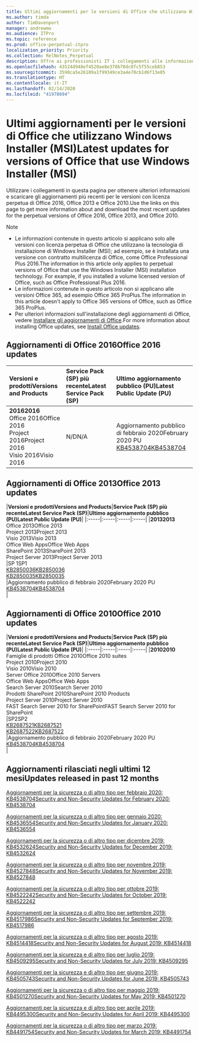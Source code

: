 ```yaml
---
title: Ultimi aggiornamenti per le versioni di Office che utilizzano Windows Installer (MSI)
ms.author: timda
author: TimDavenport
manager: andrewmo
ms.audience: ITPro
ms.topic: reference
ms.prod: office-perpetual-itpro
localization_priority: Priority
ms.collection: RelNotes_Perpetual
description: Offre ai professionisti IT i collegamenti alle informazioni sugli aggiornamenti più recenti delle versioni con licenza perpetua di Office 2016, Office 2013 e Office 2010
ms.openlocfilehash: 43524d948ef4520ae8e378b70dc0fc5f55ceb853
ms.sourcegitcommit: 3598ca5e26109a1f99349ce3a4e70cb1d6f13e05
ms.translationtype: HT
ms.contentlocale: it-IT
ms.lasthandoff: 02/14/2020
ms.locfileid: "41978694"
---
```

# <a name="latest-updates-for-versions-of-office-that-use-windows-installer-msi"></a><span data-ttu-id="bba7b-103">Ultimi aggiornamenti per le versioni di Office che utilizzano Windows Installer (MSI)</span><span class="sxs-lookup"><span data-stu-id="bba7b-103">Latest updates for versions of Office that use Windows Installer (MSI)</span></span>

<span data-ttu-id="bba7b-104">Utilizzare i collegamenti in questa pagina per ottenere ulteriori informazioni e scaricare gli aggiornamenti più recenti per le versioni con licenza perpetua di Office 2016, Office 2013 e Office 2010.</span><span class="sxs-lookup"><span data-stu-id="bba7b-104">Use the links on this page to get more information about and download the most recent updates for the perpetual versions of Office 2016, Office 2013, and Office 2010.</span></span>
  
 
> [!NOTE]
> - <span data-ttu-id="bba7b-p101">Le informazioni contenute in questo articolo si applicano solo alle versioni con licenza perpetua di Office che utilizzano la tecnologia di installazione di Windows Installer (MSI); ad esempio, se è installata una versione con contratto multilicenza di Office, come Office Professional Plus 2016.</span><span class="sxs-lookup"><span data-stu-id="bba7b-p101">The information in this article only applies to perpetual versions of Office that use the Windows Installer (MSI) installation technology. For example, if you installed a volume licensed version of Office, such as Office Professional Plus 2016.</span></span>
> - <span data-ttu-id="bba7b-107">Le informazioni contenute in questo articolo non si applicano alle versioni Office 365, ad esempio Office 365 ProPlus.</span><span class="sxs-lookup"><span data-stu-id="bba7b-107">The information in this article doesn't apply to Office 365 versions of Office, such as Office 365 ProPlus.</span></span>
> - <span data-ttu-id="bba7b-108">Per ulteriori informazioni sull'installazione degli aggiornamenti di Office, vedere [Installare gli aggiornamenti di Office](https://support.office.com/article/2ab296f3-7f03-43a2-8e50-46de917611c5).</span><span class="sxs-lookup"><span data-stu-id="bba7b-108">For more information about installing Office updates, see [Install Office updates](https://support.office.com/article/2ab296f3-7f03-43a2-8e50-46de917611c5).</span></span> 


## <a name="office-2016-updates"></a><span data-ttu-id="bba7b-109">Aggiornamenti di Office 2016</span><span class="sxs-lookup"><span data-stu-id="bba7b-109">Office 2016 updates</span></span>

|<span data-ttu-id="bba7b-110">**Versioni e prodotti**</span><span class="sxs-lookup"><span data-stu-id="bba7b-110">**Versions and Products**</span></span>|<span data-ttu-id="bba7b-111">**Service Pack (SP) più recente**</span><span class="sxs-lookup"><span data-stu-id="bba7b-111">**Latest Service Pack (SP)**</span></span>|<span data-ttu-id="bba7b-112">**Ultimo aggiornamento pubblico (PU)**</span><span class="sxs-lookup"><span data-stu-id="bba7b-112">**Latest Public Update (PU)**</span></span>|
|:-----|:-----|:-----|
|<span data-ttu-id="bba7b-113">**2016**</span><span class="sxs-lookup"><span data-stu-id="bba7b-113">**2016**</span></span> <br/> <span data-ttu-id="bba7b-114">Office 2016</span><span class="sxs-lookup"><span data-stu-id="bba7b-114">Office 2016</span></span>  <br/> <span data-ttu-id="bba7b-115">Project 2016</span><span class="sxs-lookup"><span data-stu-id="bba7b-115">Project 2016</span></span>  <br/> <span data-ttu-id="bba7b-116">Visio 2016</span><span class="sxs-lookup"><span data-stu-id="bba7b-116">Visio 2016</span></span>  <br/> |<span data-ttu-id="bba7b-117">N/D</span><span class="sxs-lookup"><span data-stu-id="bba7b-117">N/A</span></span>  <br/> |<span data-ttu-id="bba7b-118">Aggiornamento pubblico di febbraio 2020</span><span class="sxs-lookup"><span data-stu-id="bba7b-118">February 2020 PU</span></span>  <br/> [<span data-ttu-id="bba7b-119">KB4538704</span><span class="sxs-lookup"><span data-stu-id="bba7b-119">KB4538704</span></span>](https://support.microsoft.com/help/4538704) <br/> |
   
## <a name="office-2013-updates"></a><span data-ttu-id="bba7b-120">Aggiornamenti di Office 2013</span><span class="sxs-lookup"><span data-stu-id="bba7b-120">Office 2013 updates</span></span>

|<span data-ttu-id="bba7b-121">**Versioni e prodotti**</span><span class="sxs-lookup"><span data-stu-id="bba7b-121">**Versions and Products**</span></span>|<span data-ttu-id="bba7b-122">**Service Pack (SP) più recente**</span><span class="sxs-lookup"><span data-stu-id="bba7b-122">**Latest Service Pack (SP)**</span></span>|<span data-ttu-id="bba7b-123">**Ultimo aggiornamento pubblico (PU)**</span><span class="sxs-lookup"><span data-stu-id="bba7b-123">**Latest Public Update (PU)**</span></span>|
|:-----|:-----|:-----|:-----|
|<span data-ttu-id="bba7b-124">**2013**</span><span class="sxs-lookup"><span data-stu-id="bba7b-124">**2013**</span></span> <br/> <span data-ttu-id="bba7b-125">Office 2013</span><span class="sxs-lookup"><span data-stu-id="bba7b-125">Office 2013</span></span>  <br/> <span data-ttu-id="bba7b-126">Project 2013</span><span class="sxs-lookup"><span data-stu-id="bba7b-126">Project 2013</span></span>  <br/> <span data-ttu-id="bba7b-127">Visio 2013</span><span class="sxs-lookup"><span data-stu-id="bba7b-127">Visio 2013</span></span>  <br/> <span data-ttu-id="bba7b-128">Office Web Apps</span><span class="sxs-lookup"><span data-stu-id="bba7b-128">Office Web Apps</span></span>  <br/> <span data-ttu-id="bba7b-129">SharePoint 2013</span><span class="sxs-lookup"><span data-stu-id="bba7b-129">SharePoint 2013</span></span>  <br/> <span data-ttu-id="bba7b-130">Project Server 2013</span><span class="sxs-lookup"><span data-stu-id="bba7b-130">Project Server 2013</span></span>  <br/> |<span data-ttu-id="bba7b-131">SP 1</span><span class="sxs-lookup"><span data-stu-id="bba7b-131">SP1</span></span> <br/> [<span data-ttu-id="bba7b-132">KB2850036</span><span class="sxs-lookup"><span data-stu-id="bba7b-132">KB2850036</span></span>](https://support.microsoft.com/kb/2850036) <br/>[<span data-ttu-id="bba7b-133">KB2850035</span><span class="sxs-lookup"><span data-stu-id="bba7b-133">KB2850035</span></span>](https://support.microsoft.com/kb/2850035) <br/> |<span data-ttu-id="bba7b-134">Aggiornamento pubblico di febbraio 2020</span><span class="sxs-lookup"><span data-stu-id="bba7b-134">February 2020 PU</span></span>  <br/> [<span data-ttu-id="bba7b-135">KB4538704</span><span class="sxs-lookup"><span data-stu-id="bba7b-135">KB4538704</span></span>](https://support.microsoft.com/help/4538704) <br/> |
   
## <a name="office-2010-updates"></a><span data-ttu-id="bba7b-136">Aggiornamenti di Office 2010</span><span class="sxs-lookup"><span data-stu-id="bba7b-136">Office 2010 updates</span></span>

|<span data-ttu-id="bba7b-137">**Versioni e prodotti**</span><span class="sxs-lookup"><span data-stu-id="bba7b-137">**Versions and Products**</span></span>|<span data-ttu-id="bba7b-138">**Service Pack (SP) più recente**</span><span class="sxs-lookup"><span data-stu-id="bba7b-138">**Latest Service Pack (SP)**</span></span>|<span data-ttu-id="bba7b-139">**Ultimo aggiornamento pubblico (PU)**</span><span class="sxs-lookup"><span data-stu-id="bba7b-139">**Latest Public Update (PU)**</span></span>|
|:-----|:-----|:-----|:-----|
|<span data-ttu-id="bba7b-140">**2010**</span><span class="sxs-lookup"><span data-stu-id="bba7b-140">**2010**</span></span> <br/> <span data-ttu-id="bba7b-141">Famiglie di prodotti Office 2010</span><span class="sxs-lookup"><span data-stu-id="bba7b-141">Office 2010 suites</span></span>  <br/> <span data-ttu-id="bba7b-142">Project 2010</span><span class="sxs-lookup"><span data-stu-id="bba7b-142">Project 2010</span></span>  <br/> <span data-ttu-id="bba7b-143">Visio 2010</span><span class="sxs-lookup"><span data-stu-id="bba7b-143">Visio 2010</span></span>  <br/> <span data-ttu-id="bba7b-144">Server Office 2010</span><span class="sxs-lookup"><span data-stu-id="bba7b-144">Office 2010 Servers</span></span>  <br/> <span data-ttu-id="bba7b-145">Office Web Apps</span><span class="sxs-lookup"><span data-stu-id="bba7b-145">Office Web Apps</span></span>  <br/> <span data-ttu-id="bba7b-146">Search Server 2010</span><span class="sxs-lookup"><span data-stu-id="bba7b-146">Search Server 2010</span></span>  <br/> <span data-ttu-id="bba7b-147">Prodotti SharePoint 2010</span><span class="sxs-lookup"><span data-stu-id="bba7b-147">SharePoint 2010 Products</span></span>  <br/> <span data-ttu-id="bba7b-148">Project Server 2010</span><span class="sxs-lookup"><span data-stu-id="bba7b-148">Project Server 2010</span></span>  <br/> <span data-ttu-id="bba7b-149">FAST Search Server 2010 for SharePoint</span><span class="sxs-lookup"><span data-stu-id="bba7b-149">FAST Search Server 2010 for SharePoint</span></span>  <br/> |<span data-ttu-id="bba7b-150">SP2</span><span class="sxs-lookup"><span data-stu-id="bba7b-150">SP2</span></span> <br/>[<span data-ttu-id="bba7b-151">KB2687521</span><span class="sxs-lookup"><span data-stu-id="bba7b-151">KB2687521</span></span>](https://support.microsoft.com/kb/2687521) <br/> [<span data-ttu-id="bba7b-152">KB2687522</span><span class="sxs-lookup"><span data-stu-id="bba7b-152">KB2687522</span></span>](https://support.microsoft.com/kb/2687522) <br/> |<span data-ttu-id="bba7b-153">Aggiornamento pubblico di febbraio 2020</span><span class="sxs-lookup"><span data-stu-id="bba7b-153">February 2020 PU</span></span>  <br/> [<span data-ttu-id="bba7b-154">KB4538704</span><span class="sxs-lookup"><span data-stu-id="bba7b-154">KB4538704</span></span>](https://support.microsoft.com/help/4538704) <br/>|
   

   
## <a name="updates-released-in-past-12-months"></a><span data-ttu-id="bba7b-155">Aggiornamenti rilasciati negli ultimi 12 mesi</span><span class="sxs-lookup"><span data-stu-id="bba7b-155">Updates released in past 12 months</span></span>

[<span data-ttu-id="bba7b-156">Aggiornamenti per la sicurezza o di altro tipo per febbraio 2020: KB4538704</span><span class="sxs-lookup"><span data-stu-id="bba7b-156">Security and Non-Security Updates for February 2020: KB4538704</span></span>](https://support.microsoft.com/help/4538704)

[<span data-ttu-id="bba7b-157">Aggiornamenti per la sicurezza o di altro tipo per gennaio 2020: KB4536554</span><span class="sxs-lookup"><span data-stu-id="bba7b-157">Security and Non-Security Updates for January 2020: KB4536554</span></span>](https://support.microsoft.com/help/4536554)

[<span data-ttu-id="bba7b-158">Aggiornamenti per la sicurezza o di altro tipo per dicembre 2019: KB4532624</span><span class="sxs-lookup"><span data-stu-id="bba7b-158">Security and Non-Security Updates for December 2019: KB4532624</span></span>](https://support.microsoft.com/help/4532624)

[<span data-ttu-id="bba7b-159">Aggiornamenti per la sicurezza o di altro tipo per novembre 2019: KB4527848</span><span class="sxs-lookup"><span data-stu-id="bba7b-159">Security and Non-Security Updates for November 2019: KB4527848</span></span>](https://support.microsoft.com/help/4527848)

[<span data-ttu-id="bba7b-160">Aggiornamenti per la sicurezza o di altro tipo per ottobre 2019: KB4522242</span><span class="sxs-lookup"><span data-stu-id="bba7b-160">Security and Non-Security Updates for October 2019: KB4522242</span></span>](https://support.microsoft.com/help/4522242)

[<span data-ttu-id="bba7b-161">Aggiornamenti per la sicurezza o di altro tipo per settembre 2019: KB4517986</span><span class="sxs-lookup"><span data-stu-id="bba7b-161">Security and Non-Security Updates for September 2019: KB4517986</span></span>](https://support.microsoft.com/help/4517986 )

[<span data-ttu-id="bba7b-162">Aggiornamenti per la sicurezza o di altro tipo per agosto 2019: KB4514418</span><span class="sxs-lookup"><span data-stu-id="bba7b-162">Security and Non-Security Updates for August 2019: KB4514418</span></span>](https://support.microsoft.com/help/4514418)

[<span data-ttu-id="bba7b-163">Aggiornamenti per la sicurezza e di altro tipo per luglio 2019: KB4509295</span><span class="sxs-lookup"><span data-stu-id="bba7b-163">Security and Non-Security Updates for July 2019: KB4509295</span></span>](https://support.microsoft.com/help/4509295)

[<span data-ttu-id="bba7b-164">Aggiornamenti per la sicurezza e di altro tipo per giugno 2019: KB4505743</span><span class="sxs-lookup"><span data-stu-id="bba7b-164">Security and Non-Security Updates for June 2019: KB4505743</span></span>](https://support.microsoft.com/help/4505743)

[<span data-ttu-id="bba7b-165">Aggiornamenti per la sicurezza o di altro tipo per maggio 2019: KB4501270</span><span class="sxs-lookup"><span data-stu-id="bba7b-165">Security and Non-Security Updates for May 2019: KB4501270 </span></span>](https://support.microsoft.com/help/4501270)

[<span data-ttu-id="bba7b-166">Aggiornamenti per la sicurezza e di altro tipo per aprile 2019: KB4495300</span><span class="sxs-lookup"><span data-stu-id="bba7b-166">Security and Non-Security Updates for April 2019: KB4495300</span></span>](https://support.microsoft.com/help/4495300)

[<span data-ttu-id="bba7b-167">Aggiornamenti per la sicurezza o di altro tipo per marzo 2019: KB4491754</span><span class="sxs-lookup"><span data-stu-id="bba7b-167">Security and Non-Security Updates for March 2019: KB4491754</span></span>](https://support.microsoft.com/help/4491754) 










 

   

   

  


  
 
  
 
  

  
   
  
